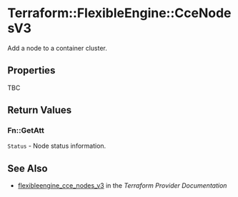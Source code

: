# Terraform::FlexibleEngine::CceNodesV3

Add a node to a container cluster.

## Properties

TBC

## Return Values

### Fn::GetAtt

`Status` -  Node status information.

## See Also

* [flexibleengine_cce_nodes_v3](https://www.terraform.io/docs/providers/flexibleengine/r/cce_nodes_v3.html) in the _Terraform Provider Documentation_